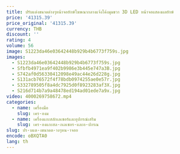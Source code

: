 ```yaml
---
title: ปรับแต่งขนาดต่างๆหน้าจอยักษ์โฆษณากลางแจ้งโค้งมุมขวา 3D LED หน้าจอแสดงผลยักษ์
price: '41315.39'
price_original: '41315.39'
currency: THB
discount: ''
rating: 4
volume: 56
image: S1223da46e03642448b929b4b6773f759s.jpg
images:
  - S1223da46e03642448b929b4b6773f759s.jpg
  - Sfbfb4971ea9f402b9986e3b445e747a3B.jpg
  - S742af0d56330412098e49ac44e26d228g.jpg
  - S131acb76572f4f78bdb0974255ae0e57r.jpg
  - S332789505f8a4dc7925d0f8923283af3X.jpg
  - S216d714b7a9a48478ed194ad01ede7a9x.jpg
video: 4000269758672.mp4
categories:
  - name: เครื่องมือ
    slug: เคร-องม
  - name: เครื่องแกะสลักเลเซอร์และอุปกรณ์เสริม
    slug: เคร-องแกะสล-กเลเซอร-และอ-ปกรณ
slug: ปร-บแต-งขนาดต-างๆหน-าจอย
encode: oBXQTA0
lang: th
---
```

  